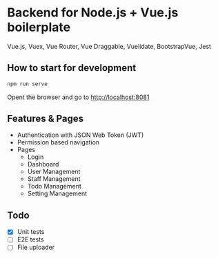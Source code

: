 # Backend for Node.js + Vue.js boilerplate

Vue.js, Vuex, Vue Router, Vue Draggable, Vuelidate, BootstrapVue, Jest

## How to start for development

```bash
npm run serve
```

Opent the browser and go to [http://localhost:8081](http://localhost:8081)

## Features & Pages

- Authentication with JSON Web Token (JWT)
- Permission based navigation
- Pages
  - Login
  - Dashboard
  - User Management
  - Staff Management
  - Todo Management
  - Setting Management

## Todo

- [x] Unit tests
- [ ] E2E tests
- [ ] File uploader
